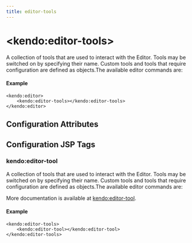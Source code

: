 ```yaml
---
title: editor-tools
---
```


# \<kendo:editor-tools\>

A collection of tools that are used to interact with the Editor.
Tools may be switched on by specifying their name.
Custom tools and tools that require configuration are defined as objects.The available editor commands are:

#### Example
    <kendo:editor>
        <kendo:editor-tools></kendo:editor-tools>
    </kendo:editor>

## Configuration Attributes


##  Configuration JSP Tags

### kendo:editor-tool

A collection of tools that are used to interact with the Editor.
Tools may be switched on by specifying their name.
Custom tools and tools that require configuration are defined as objects.The available editor commands are:

More documentation is available at [kendo:editor-tool](/kendo-ui/api/wrappers/jsp/editor/tool).

#### Example

    <kendo:editor-tools>
        <kendo:editor-tool></kendo:editor-tool>
    </kendo:editor-tools>

